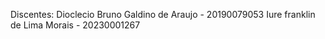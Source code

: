 Discentes: Dioclecio Bruno Galdino de Araujo - 20190079053
            Iure franklin de Lima Morais - 20230001267
